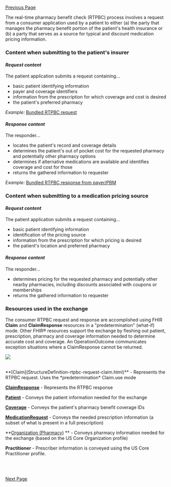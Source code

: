 [Previous Page](use_cases.html)

The real-time pharmacy benefit check (RTPBC) process involves a request from a consumer application used by a patient to either (a) the party that manages the pharmacy benefit portion of the patient's health insurance or (b) a party that serves as a source for typical and discount medication pricing information. 

### Content when submitting to the patient's insurer
#### *Request content*
The patient application submits a request containing...
* basic patient identifying information
* payer and coverage identifiers
* information from the prescription for which coverage and cost is desired
* the patient's preferred pharmacy

*Example:* <a href="Bundle-rtpbc-bundle-request-03-w-header.html">Bundled RTPBC request</a>


#### *Response content*
The responder... 
* locates the patient's record and coverage details
* determines the patient's out of pocket cost for the requested pharmacy and potentially other pharmacy options
* determines if alternative medications are available and identifies coverage and cost for those
* returns the gathered information to requester

*Example:* <a href="Bundle-rtpbc-bundle-response-03-w-header.html">Bundled RTPBC response from payer/PBM</a>

### Content when submitting to a medication pricing source
#### *Request content*
The patient application submits a request containing...
* basic patient identifying information
* identification of the pricing source
* information from the prescription for which pricing is desired
* the patient's location and preferred pharmacy

#### *Response content*
The responder... 
* determines pricing for the requested pharmacy and potentially other nearby pharmacies, including discounts associated with coupons or memberships
* returns the gathered information to requester


### Resources used in the exchange
The consumer RTPBC request and response are accomplished using FHIR **Claim** and **ClaimResponse** resources in a "predetermination" (what-if) mode. Other FHIR&reg; resources support the exchange by fleshing out patient, prescription, pharmacy and coverage information needed to determine accurate cost and coverage. An OperationOutcome communicates exception situations where a ClaimResponse cannot be returned.

<div><p>
  <img src="high-level-rtpbc-fhir-resource-mapping.png" style="float:none">  
    </p>
</div>
<br/>**[Claim](StructureDefinition-rtpbc-request-claim.html)** - Represents the RTPBC request. Uses the *predetermination* Claim.use mode  

**[ClaimResponse](StructureDefinition-rtpbc-response-claimresponse.html)** - Represents the RTPBC response

**[Patient](StructureDefinition-rtpbc-patient.html)** - Conveys the patient information needed for the exchange

**[Coverage](StructureDefinition-rtpbc-coverage.html)** - Conveys the patient's pharmacy benefit coverage IDs 

**[MedicationRequest](StructureDefinition-rtpbc-medicationrequest.html)** - Conveys the needed prescription information (a subset of what is present in a full prescription)

**[Organization (Pharmacy)](StructureDefinition-rtpbc-pharmacy-organization.html) ** - Conveys pharmacy information needed for the exchange (based on the US Core Organization profile)

**Practitioner** - Prescriber information is conveyed using the US Core Practitioner profile.


<br><br>

[Next Page](business_rules.html)
